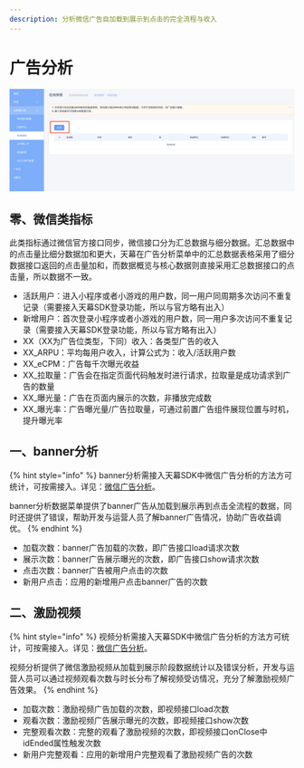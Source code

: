 ```yaml
---
description: 分析微信广告自加载到展示到点击的完全流程与收入
---
```


# 广告分析

![](../../.gitbook/assets/image%20%28138%29.png)

## 零、微信类指标

此类指标通过微信官方接口同步，微信接口分为汇总数据与细分数据。汇总数据中的点击量比细分数据加和更大，天幕在广告分析菜单中的汇总数据表格采用了细分数据接口返回的点击量加和，而数据概览与核心数据则直接采用汇总数据接口的点击量，所以数据不一致。

* 活跃用户：进入小程序或者小游戏的用户数，同一用户同周期多次访问不重复记录（需要接入天幕SDK登录功能，所以与官方略有出入） 
* 新增用户：首次登录小程序或者小游戏的用户数，同一用户多次访问不重复记录（需要接入天幕SDK登录功能，所以与官方略有出入） 
* XX（XX为广告位类型，下同）收入：各类型广告的收入
* XX\_ARPU：平均每用户收入，计算公式为：收入/活跃用户数
* XX\_eCPM：广告每千次曝光收益
* XX\_拉取量：广告会在指定页面代码触发时进行请求，拉取量是成功请求到广告的数量
* XX\_曝光量：广告在页面内展示的次数，非播放完成数
* XX\_曝光率：广告曝光量/广告拉取量，可通过前置广告组件展现位置与时机，提升曝光率

## 一、banner分析

{% hint style="info" %}
banner分析需接入天幕SDK中微信广告分析的方法方可统计，可按需接入。详见：[微信广告分析](https://doc.skysriver.com/game-data/dev-guide/official-ad-analysis)。

banner分析数据菜单提供了banner广告从加载到展示再到点击全流程的数据，同时还提供了错误，帮助开发与运营人员了解banner广告情况，协助广告收益调优。
{% endhint %}

* 加载次数：banner广告加载的次数，即广告接口load请求次数
* 展示次数：banner广告展示曝光的次数，即广告接口show请求次数
* 点击次数：banner广告被用户点击的次数
* 新用户点击：应用的新增用户点击banner广告的次数

## 二、激励视频

{% hint style="info" %}
视频分析需接入天幕SDK中微信广告分析的方法方可统计，可按需接入。详见：[微信广告分析](https://doc.skysriver.com/game-data/dev-guide/official-ad-analysis)。

视频分析提供了微信激励视频从加载到展示阶段数据统计以及错误分析，开发与运营人员可以通过视频观看次数与时长分布了解视频受访情况，充分了解激励视频广告效果。
{% endhint %}

* 加载次数：激励视频广告加载的次数，即视频接口load次数 
* 观看次数：激励视频广告展示曝光的次数，即视频接口show次数 
* 完整观看次数：完整的观看了激励视频的次数，即视频接口onClose中idEnded属性触发次数 
* 新用户完整观看：应用的新增用户完整观看了激励视频广告的次数 

